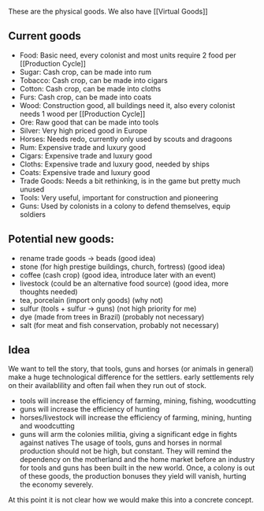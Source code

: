 These are the physical goods. We also have [[Virtual Goods]]
## Current goods
- Food: Basic need, every colonist and most units require 2 food per [[Production Cycle]]
- Sugar: Cash crop, can be made into rum
- Tobacco: Cash crop, can be made into cigars
- Cotton: Cash crop, can be made into cloths
- Furs: Cash crop, can be made into coats
- Wood: Construction good, all buildings need it, also every colonist needs 1 wood per [[Production Cycle]]
- Ore: Raw good that can be made into tools
- Silver: Very high priced good in Europe
- Horses: Needs redo, currently only used by scouts and dragoons
- Rum: Expensive trade and luxury good
- Cigars: Expensive trade and luxury good
- Cloths: Expensive trade and luxury good, needed by ships
- Coats: Expensive trade and luxury good
- Trade Goods: Needs a bit rethinking, is in the game but pretty much unused
- Tools: Very useful, important for construction and pioneering
- Guns: Used by colonists in a colony to defend themselves, equip soldiers

## Potential new goods:
- rename trade goods -> beads (good idea)
- stone (for high prestige buildings, church, fortress) (good idea)
- coffee (cash crop) (good idea, introduce later with an event)
- livestock (could be an alternative food source) (good idea, more thoughts needed)
- tea, porcelain (import only goods) (why not)
- sulfur (tools + sulfur -> guns) (not high priority for me)
- dye (made from trees in Brazil) (probably not necessary)
- salt (for meat and fish conservation, probably not necessary)

## Idea
We want to tell the story, that tools, guns and horses (or animals in general) make a huge technological difference for the settlers. early settlements rely on their availablility and often fail when they run out of stock.
- tools will increase the efficiency of farming, mining, fishing, woodcutting
- guns will increase the efficiency of hunting
- horses/livestock will increase the efficiency of farming, mining, hunting and woodcutting
- guns will arm the colonies militia, giving a significant edge in fights against natives
The usage of tools, guns and horses in normal production should not be high, but constant. They will remind the dependency on the motherland and the home market before an industry for tools and guns has been built in the new world. Once, a colony is out of these goods, the production bonuses they yield will vanish, hurting the economy severely.

At this point it is not clear how we would make this into a concrete concept.